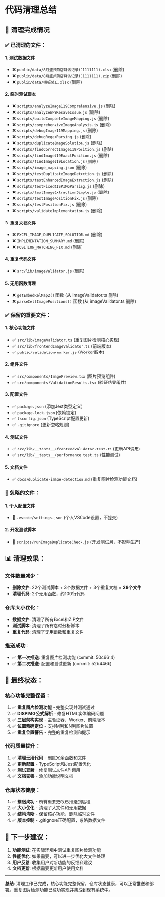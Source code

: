 # 代码清理总结

## 🧹 清理完成情况

### ✅ **已清理的文件**：

#### **1. 测试数据文件**
- ❌ `public/data/8月盛邦药店拜访记录(11111111).xlsx` (删除)
- ❌ `public/data/8月盛邦药店拜访记录(11111111).zip` (删除)  
- ❌ `public/data/模板总汇.xlsx` (删除)

#### **2. 临时测试脚本**
- ❌ `scripts/analyzeImage119Comprehensive.js` (删除)
- ❌ `scripts/analyzeWPSResaveIssue.js` (删除)
- ❌ `scripts/buildCompleteImageMapping.js` (删除)
- ❌ `scripts/comprehensiveImageAnalysis.js` (删除)
- ❌ `scripts/debugImage119Mapping.js` (删除)
- ❌ `scripts/debugRegexParsing.js` (删除)
- ❌ `scripts/duplicateImageSolution.js` (删除)
- ❌ `scripts/findCorrectImage119Position.js` (删除)
- ❌ `scripts/findImage119ExactPosition.js` (删除)
- ❌ `scripts/findImage119Location.js` (删除)
- ❌ `scripts/image_mapping.json` (删除)
- ❌ `scripts/testDuplicateImageDetection.js` (删除)
- ❌ `scripts/testEnhancedImageExtraction.js` (删除)
- ❌ `scripts/testFixedDISPIMGParsing.js` (删除)
- ❌ `scripts/testImageExtractionSimple.js` (删除)
- ❌ `scripts/testImagePositionFix.js` (删除)
- ❌ `scripts/testPositionFix.js` (删除)
- ❌ `scripts/validateImplementation.js` (删除)

#### **3. 重复文档文件**
- ❌ `EXCEL_IMAGE_DUPLICATE_SOLUTION.md` (删除)
- ❌ `IMPLEMENTATION_SUMMARY.md` (删除)
- ❌ `POSITION_MATCHING_FIX.md` (删除)

#### **4. 重复代码文件**
- ❌ `src/lib/imageValidator.js` (删除)

#### **5. 无用函数清理**
- ❌ `getEmbedRelMap2()` 函数 (从 imageValidator.ts 删除)
- ❌ `parseCellImagePositions()` 函数 (从 imageValidator.ts 删除)

### ✅ **保留的重要文件**：

#### **1. 核心功能文件**
- ✅ `src/lib/imageValidator.ts` (重复图片检测核心实现)
- ✅ `src/lib/frontendImageValidator.ts` (前端版本)
- ✅ `public/validation-worker.js` (Worker版本)

#### **2. 组件文件**
- ✅ `src/components/ImagePreview.tsx` (图片预览组件)
- ✅ `src/components/ValidationResults.tsx` (验证结果组件)

#### **3. 配置文件**
- ✅ `package.json` (添加Jest类型定义)
- ✅ `package-lock.json` (依赖锁定)
- ✅ `tsconfig.json` (TypeScript配置更新)
- ✅ `.gitignore` (更新忽略规则)

#### **4. 测试文件**
- ✅ `src/lib/__tests__/frontendValidator.test.ts` (更新API调用)
- ✅ `src/lib/__tests__/performance.test.ts` (性能测试)

#### **5. 文档文件**
- ✅ `docs/duplicate-image-detection.md` (重复图片检测功能文档)

### 🚫 **忽略的文件**：

#### **1. 个人配置文件**
- 🔕 `.vscode/settings.json` (个人VSCode设置，不提交)

#### **2. 开发测试脚本**
- 🔕 `scripts/runImageDuplicateCheck.js` (开发测试用，不影响生产)

## 📊 **清理效果**：

### **文件数量减少**：
- **删除文件**: 22个测试脚本 + 3个数据文件 + 3个重复文档 = **28个文件**
- **清理代码**: 2个无用函数，约100行代码

### **仓库大小优化**：
- **数据文件**: 清理了所有Excel和ZIP文件
- **测试脚本**: 清理了所有临时分析脚本
- **重复代码**: 清理了无用函数和重复文件

### **推送成功**：
- ✅ **第一次推送**: 重复图片检测功能 (commit: 50c6614)
- ✅ **第二次推送**: 配置和测试更新 (commit: 52b446b)

## 🎯 **最终状态**：

### **核心功能完整保留**：
1. ✅ **重复图片检测功能** - 完整实现并测试通过
2. ✅ **DISPIMG公式解析** - 修复HTML实体编码问题
3. ✅ **三层架构实现** - 主验证器、Worker、前端版本
4. ✅ **位置精确定位** - 支持M列和N列图片位置
5. ✅ **重复位置警告** - 完整的重复检测和提示

### **代码质量提升**：
1. ✅ **清理无用代码** - 删除冗余函数和文件
2. ✅ **更新配置** - TypeScript和Jest配置优化
3. ✅ **测试更新** - 修复测试文件API调用
4. ✅ **文档完善** - 添加功能说明文档

### **仓库状态健康**：
1. ✅ **推送成功** - 所有重要更改已推送到远程
2. ✅ **大小优化** - 清理了大文件和无用数据
3. ✅ **结构清晰** - 保留核心功能，删除临时文件
4. ✅ **版本控制** - .gitignore正确配置，忽略数据文件

## 🚀 **下一步建议**：

1. **功能测试**: 在实际环境中测试重复图片检测功能
2. **性能优化**: 如果需要，可以进一步优化大文件处理
3. **用户反馈**: 收集用户对新功能的反馈和建议
4. **文档更新**: 根据需要更新用户使用文档

---

**总结**: 清理工作已完成，核心功能完整保留，仓库状态健康，可以正常推送和部署。重复图片检测功能已成功实现并集成到现有系统中。
